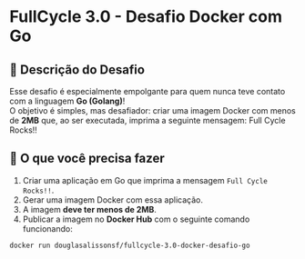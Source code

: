 # FullCycle 3.0 - Desafio Docker com Go

## 📄 Descrição do Desafio

Esse desafio é especialmente empolgante para quem nunca teve contato com a linguagem **Go (Golang)**!  
O objetivo é simples, mas desafiador: criar uma imagem Docker com menos de **2MB** que, ao ser executada, imprima a seguinte mensagem: Full Cycle Rocks!!


## 🚀 O que você precisa fazer

1. Criar uma aplicação em Go que imprima a mensagem `Full Cycle Rocks!!`.
2. Gerar uma imagem Docker com essa aplicação.
3. A imagem **deve ter menos de 2MB**.
4. Publicar a imagem no **Docker Hub** com o seguinte comando funcionando:

```bash
docker run douglasalissonsf/fullcycle-3.0-docker-desafio-go
